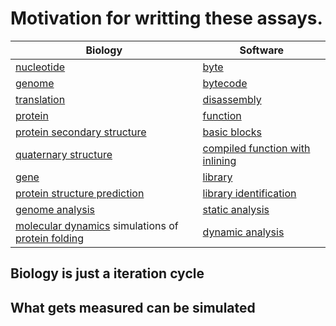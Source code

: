 # Motivation for writting these assays.

 Biology | Software | 
------- | -------- | 
[nucleotide](https://en.wikipedia.org/wiki/Nucleotide) | [byte](https://en.wikipedia.org/wiki/Byte) |
[genome](https://en.wikipedia.org/wiki/Genome) | [bytecode](https://en.wikipedia.org/wiki/Bytecode) |
[translation](https://en.wikipedia.org/wiki/Translation_(biology)) | [disassembly](https://en.wikipedia.org/wiki/Disassembler) |
[protein](https://en.wikipedia.org/wiki/Protein) | [function](https://en.wikipedia.org/wiki/Function_(computer_science)) |
[protein secondary structure](https://en.wikipedia.org/wiki/Protein_secondary_structure) | [basic blocks](https://en.wikipedia.org/wiki/Basic_block) |
[quaternary structure](https://en.wikipedia.org/wiki/Protein_quaternary_structure) | [compiled function with inlining](https://en.wikipedia.org/wiki/Inline_expansion) |
[gene](https://en.wikipedia.org/wiki/Gene) | [library](https://en.wikipedia.org/wiki/Library_(computing)) |
[protein structure prediction](https://en.wikipedia.org/wiki/Protein_structure_prediction) | [library identification](https://www.hex-rays.com/products/ida/tech/flirt/in_depth/)
[genome analysis](https://en.wikipedia.org/wiki/Genomics#Genome_analysis) | [static analysis](https://en.wikipedia.org/wiki/Static_program_analysis) |
[molecular dynamics](https://en.wikipedia.org/wiki/Molecular_dynamics) simulations of [protein folding](https://en.wikipedia.org/wiki/Protein_folding) | [dynamic analysis](https://en.wikipedia.org/wiki/Dynamic_program_analysis) |

## Biology is just a iteration cycle

## What gets measured can be simulated

